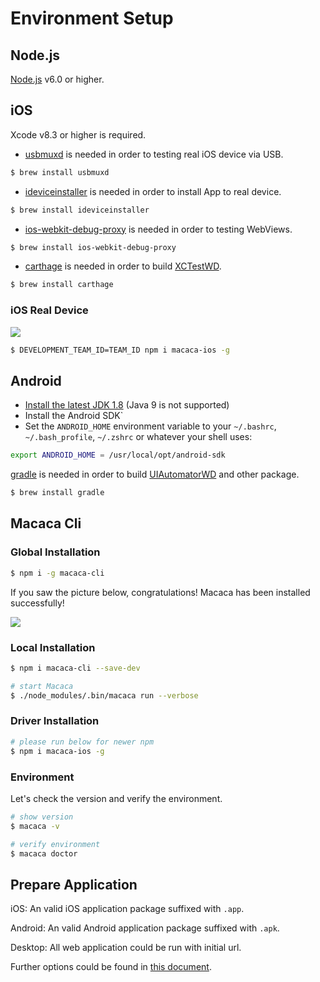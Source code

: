 # Environment Setup

## Node.js

[Node.js](https://nodejs.org/) v6.0 or higher.

## iOS

Xcode v8.3 or higher is required.

- [usbmuxd](//github.com/libimobiledevice/usbmuxd) is needed in order to testing real iOS device via USB.

``` bash
$ brew install usbmuxd
```

- [ideviceinstaller](//github.com/libimobiledevice/ideviceinstaller) is needed in order to install App to real device.

``` bash
$ brew install ideviceinstaller
```

- [ios-webkit-debug-proxy](//github.com/google/ios-webkit-debug-proxy) is needed in order to testing WebViews.

``` bash
$ brew install ios-webkit-debug-proxy
```

- [carthage](//github.com/Carthage/Carthage) is needed in order to build [XCTestWD](//github.com/macacajs/XCTestWD).

``` bash
$ brew install carthage
```

### iOS Real Device

![](http://wx1.sinaimg.cn/large/6d308bd9gy1fg7cnt9hf6j20t70h7782.jpg)

``` bash
$ DEVELOPMENT_TEAM_ID=TEAM_ID npm i macaca-ios -g
```

## Android

- [Install the latest JDK 1.8](http://www.oracle.com/technetwork/java/javase/downloads/jdk8-downloads-2133151.html) (Java 9 is not supported)
- Install the Android SDK`
- Set the `ANDROID_HOME` environment variable to your `~/.bashrc`, `~/.bash_profile`, `~/.zshrc` or whatever your shell uses:

``` bash
export ANDROID_HOME = /usr/local/opt/android-sdk
```

[gradle](https://gradle.org) is needed in order to build [UIAutomatorWD](//github.com/macacajs/UIAutomatorWD) and other package.

``` bash
$ brew install gradle
```

## Macaca Cli

### Global Installation

``` bash
$ npm i -g macaca-cli
```

If you saw the picture below, congratulations! Macaca has been installed successfully!

![](http://ww4.sinaimg.cn/large/6d308bd9gw1faie2w55hnj20rs0ov4fu.jpg)

### Local Installation

``` bash
$ npm i macaca-cli --save-dev

# start Macaca
$ ./node_modules/.bin/macaca run --verbose
```

### Driver Installation

``` bash
# please run below for newer npm
$ npm i macaca-ios -g
```

### Environment

Let's check the version and verify the environment.

``` bash
# show version
$ macaca -v

# verify environment
$ macaca doctor
```

## Prepare Application

iOS: An valid iOS application package suffixed with `.app`.

Android: An valid Android application package suffixed with `.apk`.

Desktop: All web application could be run with initial url.

Further options could be found in [this document](./cli-usage).

